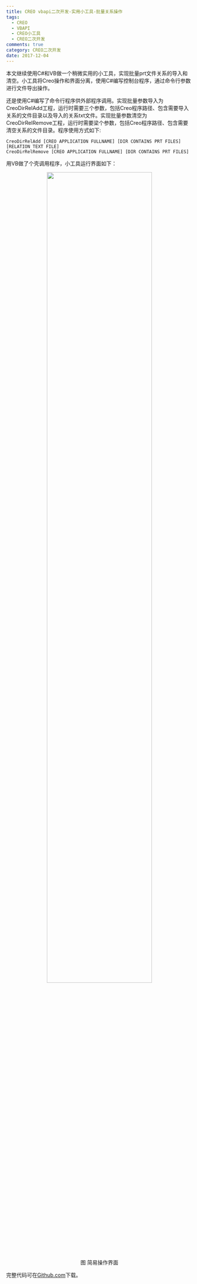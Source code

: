 ```yaml
---
title: CREO vbapi二次开发-实用小工具-批量关系操作
tags:
  - CREO
  - VBAPI
  - CREO小工具
  - CREO二次开发
comments: true
category: CREO二次开发
date: 2017-12-04
---
```


本文继续使用C#和VB做一个稍微实用的小工具，实现批量prt文件关系的导入和清空。小工具将Creo操作和界面分离，使用C#编写控制台程序，通过命令行参数进行文件导出操作。

还是使用C#编写了命令行程序供外部程序调用。实现批量参数导入为CreoDirRelAdd工程，运行时需要三个参数，包括Creo程序路径、包含需要导入关系的文件目录以及导入的关系txt文件。实现批量参数清空为CreoDirRelRemove工程，运行时需要梁个参数，包括Creo程序路径、包含需要清空关系的文件目录。程序使用方式如下:

```Cmd
CreoDirRelAdd [CREO APPLICATION FULLNAME] [DIR CONTAINS PRT FILES] [RELATION TEXT FILE]
CreoDirRelRemove [CREO APPLICATION FULLNAME] [DIR CONTAINS PRT FILES]
```

用VB做了个壳调用程序，小工具运行界面如下：

<div align="center">
    <img src="/img/proe/CreoRelationTool.png" style="width:75%" align="center"/>
    <p>图 简易操作界面</p>
</div>

完整代码可在<a href="https://github.com/slacker-HD/creo_vbapi" target="_blank">Github.com</a>下载。
